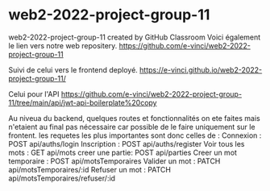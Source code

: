 # web2-2022-project-group-11
web2-2022-project-group-11 created by GitHub Classroom
Voici également le lien  vers  notre web repositery. 
https://github.com/e-vinci/web2-2022-project-group-11


Suivi de celui vers le frontend deployé. 
https://e-vinci.github.io/web2-2022-project-group-11/


Celui pour l'API
https://github.com/e-vinci/web2-2022-project-group-11/tree/main/api/jwt-api-boilerplate%20copy


Au niveua du backend, quelques routes et fonctionnalités on ete faites mais n'etaient au final pas nécessaire car possible de le faire uniquement sur le frontent. 
les requetes les plus importantes sont donc celles de : 
Connexion :  POST api/auths/login
Inscription : POST api/auths/register
Voir tous les mots : GET api/mots
creer une partie: POST api/parties
Creer un mot temporaire : POST api/motsTemporaires
Valider un mot : PATCH api/motsTemporaires/:id
Refuser un mot : PATCH api/motsTemporaires/refuser/:id


